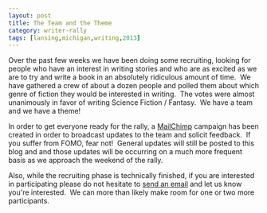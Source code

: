 ```yaml
---
layout: post
title: The Team and the Theme
category: writer-rally
tags: [lansing,michigan,writing,2013]
---
```


Over the past few weeks we have been doing some recruiting, looking for people who have an interest in writing stories and who are as excited as we are to try and write a book in an absolutely ridiculous amount of time.  We have gathered a crew of about a dozen people and polled them about which genre of fiction they would be interested in writing.  The votes were almost unanimously in favor of writing Science Fiction / Fantasy.  We have a team and we have a theme!

In order to get everyone ready for the rally, a [MailChimp][1] campaign has been created in order to broadcast updates to the team and solicit feedback.  If you suffer from FOMO, fear not!  General updates will still be posted to this blog and and those updates will be occurring on a much more frequent basis as we approach the weekend of the rally.

Also, while the recruiting phase is technically finished, if you are interested in participating please do not hesitate to [send an email][2] and let us know you're interested.  We can more than likely make room for one or two more participants.

[1]: http://www.mailchimp.com "MailChimp"
[2]: mailto:erik.gillespie@gmail.com "Erik Gillespie's Email"
